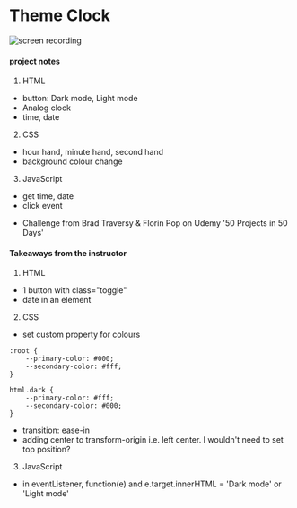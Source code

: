 # Theme Clock

![screen recording](https://media.giphy.com/media/BFyLpViXl7c20T3fXp/giphy.gif)

#### project notes

1. HTML
- button: Dark mode, Light mode
- Analog clock
- time, date

2. CSS
- hour hand, minute hand, second hand
- background colour change

3. JavaScript
- get time, date
- click event

+ Challenge from Brad Traversy & Florin Pop on Udemy '50 Projects in 50 Days'

#### Takeaways from the instructor

1. HTML
- 1 button with class="toggle"
- date in an element

2. CSS
- set custom property for colours
```
:root {
    --primary-color: #000;
    --secondary-color: #fff;
}

html.dark {
    --primary-color: #fff;
    --secondary-color: #000;
}
```
- transition: ease-in
- adding center to transform-origin i.e. left center. I wouldn't need to set top position?

3. JavaScript
- in eventListener, function(e) and e.target.innerHTML = 'Dark mode' or 'Light mode'